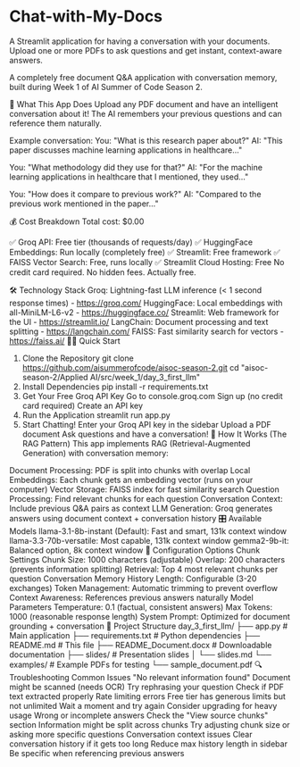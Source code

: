 # Chat-with-My-Docs
A Streamlit application for having a conversation with your documents. Upload one or more PDFs to ask questions and get instant, context-aware answers.

A completely free document Q&A application with conversation memory, built during Week 1 of AI Summer of Code Season 2.

🎯 What This App Does
Upload any PDF document and have an intelligent conversation about it! The AI remembers your previous questions and can reference them naturally.

Example conversation: You: "What is this research paper about?" AI: "This paper discusses machine learning applications in healthcare..."

You: "What methodology did they use for that?" AI: "For the machine learning applications in healthcare that I mentioned, they used..."

You: "How does it compare to previous work?" AI: "Compared to the previous work mentioned in the paper..."

💰 Cost Breakdown
Total cost: $0.00

✅ Groq API: Free tier (thousands of requests/day)
✅ HuggingFace Embeddings: Run locally (completely free)
✅ Streamlit: Free framework
✅ FAISS Vector Search: Free, runs locally
✅ Streamlit Cloud Hosting: Free
No credit card required. No hidden fees. Actually free.

🛠️ Technology Stack
Groq: Lightning-fast LLM inference (< 1 second response times) - https://groq.com/
HuggingFace: Local embeddings with all-MiniLM-L6-v2 - https://huggingface.co/
Streamlit: Web framework for the UI - https://streamlit.io/
LangChain: Document processing and text splitting - https://langchain.com/
FAISS: Fast similarity search for vectors - https://faiss.ai/
🏃‍♂️ Quick Start
1. Clone the Repository
git clone https://github.com/aisummerofcode/aisoc-season-2.git
cd "aisoc-season-2/Applied AI/src/week_1/day_3_first_llm"
2. Install Dependencies
pip install -r requirements.txt
3. Get Your Free Groq API Key
Go to console.groq.com
Sign up (no credit card required)
Create an API key
4. Run the Application
streamlit run app.py
5. Start Chatting!
Enter your Groq API key in the sidebar
Upload a PDF document
Ask questions and have a conversation!
🧠 How It Works (The RAG Pattern)
This app implements RAG (Retrieval-Augmented Generation) with conversation memory:

Document Processing: PDF is split into chunks with overlap
Local Embeddings: Each chunk gets an embedding vector (runs on your computer)
Vector Storage: FAISS index for fast similarity search
Question Processing: Find relevant chunks for each question
Conversation Context: Include previous Q&A pairs as context
LLM Generation: Groq generates answers using document context + conversation history
🎛️ Available Models
llama-3.1-8b-instant (Default): Fast and smart, 131k context window
llama-3.3-70b-versatile: Most capable, 131k context window
gemma2-9b-it: Balanced option, 8k context window
🔧 Configuration Options
Chunk Settings
Chunk Size: 1000 characters (adjustable)
Overlap: 200 characters (prevents information splitting)
Retrieval: Top 4 most relevant chunks per question
Conversation Memory
History Length: Configurable (3-20 exchanges)
Token Management: Automatic trimming to prevent overflow
Context Awareness: References previous answers naturally
Model Parameters
Temperature: 0.1 (factual, consistent answers)
Max Tokens: 1000 (reasonable response length)
System Prompt: Optimized for document grounding + conversation
📁 Project Structure
day_3_first_llm/
├── app.py # Main application
├── requirements.txt # Python dependencies
├── README.md # This file
├── README_Document.docx # Downloadable documentation
├── slides/ # Presentation slides
│ └── slides.md
└── examples/ # Example PDFs for testing
└── sample_document.pdf
🔍 Troubleshooting
Common Issues
"No relevant information found"
Document might be scanned (needs OCR)
Try rephrasing your question
Check if PDF text extracted properly
Rate limiting errors
Free tier has generous limits but not unlimited
Wait a moment and try again
Consider upgrading for heavy usage
Wrong or incomplete answers
Check the "View source chunks" section
Information might be split across chunks
Try adjusting chunk size or asking more specific questions
Conversation context issues
Clear conversation history if it gets too long
Reduce max history length in sidebar
Be specific when referencing previous answers

